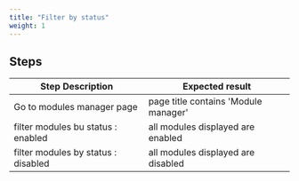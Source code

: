 ```yaml
---
title: "Filter by status"
weight: 1
---
```

## Steps
| Step Description | Expected result |
| ----- | ----- |
| Go to modules manager page | page title contains 'Module manager' |
| filter modules bu status : enabled | all modules displayed are enabled |
| filter modules by status : disabled | all modules displayed are disabled |
